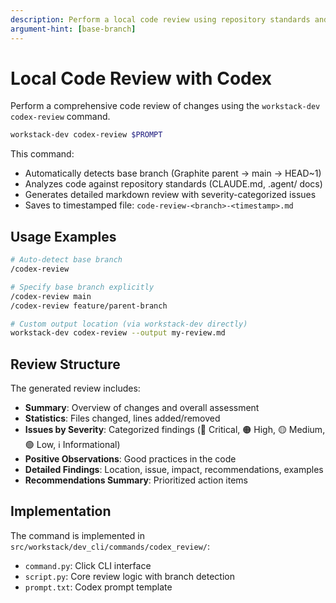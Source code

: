 ```yaml
---
description: Perform a local code review using repository standards and best practices
argument-hint: [base-branch]
---
```


# Local Code Review with Codex

Perform a comprehensive code review of changes using the `workstack-dev codex-review` command.

```bash
workstack-dev codex-review $PROMPT
```

This command:

- Automatically detects base branch (Graphite parent → main → HEAD~1)
- Analyzes code against repository standards (CLAUDE.md, .agent/ docs)
- Generates detailed markdown review with severity-categorized issues
- Saves to timestamped file: `code-review-<branch>-<timestamp>.md`

## Usage Examples

```bash
# Auto-detect base branch
/codex-review

# Specify base branch explicitly
/codex-review main
/codex-review feature/parent-branch

# Custom output location (via workstack-dev directly)
workstack-dev codex-review --output my-review.md
```

## Review Structure

The generated review includes:

- **Summary**: Overview of changes and overall assessment
- **Statistics**: Files changed, lines added/removed
- **Issues by Severity**: Categorized findings (🔴 Critical, 🟠 High, 🟡 Medium, 🟢 Low, ℹ️ Informational)
- **Positive Observations**: Good practices in the code
- **Detailed Findings**: Location, issue, impact, recommendations, examples
- **Recommendations Summary**: Prioritized action items

## Implementation

The command is implemented in `src/workstack/dev_cli/commands/codex_review/`:

- `command.py`: Click CLI interface
- `script.py`: Core review logic with branch detection
- `prompt.txt`: Codex prompt template
